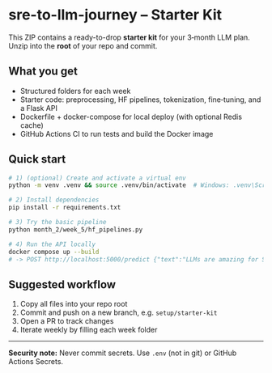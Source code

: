 
# sre-to-llm-journey – Starter Kit

This ZIP contains a ready-to-drop **starter kit** for your 3‑month LLM plan. Unzip into the **root** of your repo and commit.

## What you get
- Structured folders for each week
- Starter code: preprocessing, HF pipelines, tokenization, fine‑tuning, and a Flask API
- Dockerfile + docker-compose for local deploy (with optional Redis cache)
- GitHub Actions CI to run tests and build the Docker image

## Quick start
```bash
# 1) (optional) Create and activate a virtual env
python -m venv .venv && source .venv/bin/activate  # Windows: .venv\Scripts\activate

# 2) Install dependencies
pip install -r requirements.txt

# 3) Try the basic pipeline
python month_2/week_5/hf_pipelines.py

# 4) Run the API locally
docker compose up --build
# -> POST http://localhost:5000/predict {"text":"LLMs are amazing for SRE."}
```

## Suggested workflow
1. Copy all files into your repo root
2. Commit and push on a new branch, e.g. `setup/starter-kit`
3. Open a PR to track changes
4. Iterate weekly by filling each week folder

---
**Security note:** Never commit secrets. Use `.env` (not in git) or GitHub Actions Secrets.
